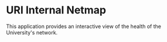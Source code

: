 # URI Internal Netmap

This application provides an interactive view of the health of the University's network.
